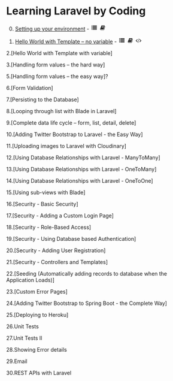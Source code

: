 # Learning Laravel by Coding

0. [Setting up your environment](https://github.com/ajhenley/unofficialguides/blob/master/Laravel/Lesson00.md) - ![Walkthrough](img/i_list.png "Walkthrough") ![Explanation](img/i_book.png "Explanation")

1. [Hello World with Template – no variable](https://github.com/ajhenley/unofficialguides/blob/master/Laravel/Lesson01.md) - ![Walkthrough](img/i_list.png "Walkthrough") ![Explanation](img/i_book.png "Explanation") ![Code](img/i_code.png "Github Code")

2.[Hello World with Template with variable]

3.[Handling form values – the hard way]

5.[Handling form values – the easy way]?

6.[Form Validation]

7.[Persisting to the Database]

8.[Looping through list with Blade in Laravel]

9.[Complete data life cycle – form, list, detail, delete]

10.[Adding Twitter Bootstrap to Laravel - the Easy Way]

11.[Uploading images to Laravel with Cloudinary]

12.[Using Database Relationships with Laravel - ManyToMany]

13.[Using Database Relationships with Laravel - OneToMany]

14.[Using Database Relationships with Laravel - OneToOne]

15.[Using sub-views with Blade]

16.[Security - Basic Security]

17.[Security - Adding a Custom Login Page]

18.[Security - Role-Based Access]

19.[Security - Using Database based Authentication]

20.[Security - Adding User Registration]

21.[Security - Controllers and Templates]

22.[Seeding (Automatically adding records to database when the Application Loads)]

23.[Custom Error Pages]

24.[Adding Twitter Bootstrap to Spring Boot - the Complete Way]

25.[Deploying to Heroku]

26.Unit Tests

27.Unit Tests II

28.Showing Error details

29.Email

30.REST APIs with  Laravel

